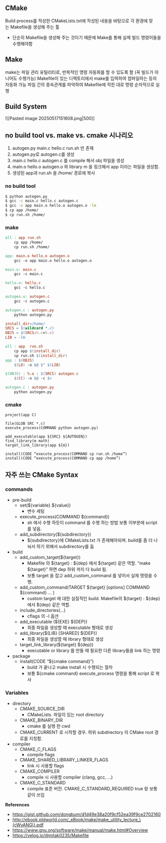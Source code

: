 ## **CMake**
Build process를 작성한 CMakeLists.txt에 작성된 내용을 바탕으로 각 환경에 맞는 Makefile을 생성해 주는 툴
- 단순히 Makefile을 생성해 주는 것이기 때문에 Make를 통해 실제 빌드 명령어들을 수행해야함

## **Make**
make는 파일 관리 유틸리티로, 반복적인 명령 자동화를 할 수 있도록 함 (꼭 빌드가 아니어도 수행가능)
Makefile이 있는 디렉토리에서 make를 입력하여 컴파일하는 등의 자동화 가능
파일 간의 종속관계를 파악하여 Makefile에 적힌 대로 명령 순차적으로 실행

## Build System
![[Pasted image 20250517151608.png|500]]

## **no build tool vs. make vs. cmake 시나리오**
1. autogen.py main.c hello.c run.sh 만 존재
2. autogen.py로 autogen.c를 생성
3. main.c hello.c autogen.c 를 compile 해서 obj 파일을 생성
4. main.o hello.o autogen.o 와 library m 을 링크해서 app 이라는 파일을 생성함.
5. 생성된 app과 run.sh 을 /home/ 경로에 복사
### no build tool
```bash
$ python autogen.py
$ gcc -c main.c hello.c autogen.c
$ gcc -o app main.o hello.o autogen.o -lm
$ cp app /home/
$ cp run.sh /home/
```
### make
```makefile
all : app run.sh
	cp app /home/
	cp run.sh /home/

app: main.o hello.o autogen.o
	gcc -o app main.o hello.o autogen.o

main.o: main.c
	gcc -c main.c

hello.o: hello.c
	gcc -c hello.c

autogen.o: autogen.c
	gcc -c autogen.c

autogen.c : autogen.py
	python autogen.py
```

```makefile
install_dir=/home/
SRCS = $(wildcard *.c)
OBJS = $(SRCS:%.c=%.o)
LIB = -lm

all : app  run.sh
	cp app $(install_dir)
	cp run.sh $(install_dir)
app : $(OBJS)
	$(LD) -o $@ $^ $(LIB)

$(OBJS) : %.o : $(SRCS) autogen.c
	$(CC) -o $@ -c $<

autogen.c : autogen.py
	python autogen.py

```
### cmake
```
project(app C)

file(GLOB SRC *.c)
execute_process(COMMAND python autogen.py)

add_executable(app ${SRC} ${AUTOGEN})
find_library(m math)
target_link_library(app ${m})

install(CODE “execute_process(COMMAND cp run.sh /home”)
install(CODE “execute_process(COMMAND cp app /home”)
```

## 자주 쓰는 CMake Syntax
### commands
- pre-build
    - set(${variable} ${value})
        - 변수 세팅
    - execute_process(COMMAND ${command})
        - sh 에서 수행 하듯이 command 를 수행 하는 방법 보통 이부분에 script 를 넣음.
    - add_subdirectory(${subdirectory})
        - ${subdirectory}에 CMakeLists.txt 가 존재해야되며. build를 좀 더 나눠서 하기 위해서 subdirectory를 둠
- build
    - add_custom_target(${target})
        - Makefile 의 ${target} : ${dep} 에서 ${target} 같은 역할. “make ${target}” 하면 dep 하위 까지 다 build 됨.
        - 보통 target 을 잡고 add_custom_command 를 넣어서 실제 명령을 수행.
    - add_custom_command(TARGET ${target} \[options] COMMAND ${command} … )
        - custom target 에 대한 실질적인 build. Makefile의 ${target} : ${dep} 에서 ${dep} 같은 역할.
    - include_directories(...)
        - cflags 의 -I 옵션
    - add_executable (${EXE} ${DEP})
        - 최종 파일을 생성할 때 executable 형태로 생성
    - add_library(${LIB} \[SHARED] ${DEP})
        - 최종 파일을 생성할 때 library 형태로 생성
    - target_link_library(${target} ${dep})
        - executable or library 를 만들 때 필요한 다른 library들을 link 하는 명령
- package
    - install(CODE “${cmake command}”)
        - build 가 끝나고 make install 시 수행되는 절차
        - 보통 ${cmake command} execute_process 명령을 통해 script 로 복사
### Variables
- directory
    - CMAKE_SOURCE_DIR
        - CMakeLists. 파일이 있는 root directory
    - CMAKE_BINARY_DIR
        - cmake 를 실행 한 cwd
    - CMAKE_CURRENT 로 시작할 경우. 하위 subdirectory 의 CMake root 경로를 지칭함.
- compiler
    - CMAKE_C_FLAGS
        - compile flags
    - CMAKE_SHARED_LIBRARY_LINKER_FLAGS
        - link 시 사용할 flags
    - CMAKE_COMPILER
        - compile 시 사용할 compiler (clang, gcc, …)
    - CMAKE_C_STANDARD
        - compile 표준 버전. CMAKE_C_STANDARD_REQUIRED true 랑 보통 같이 쓰임


**References**
- https://gist.github.com/dongbum/d1d49e38a20f9cf52ea39f9ce2702160
- http://ebook.pldworld.com/_eBook/make/make_utility_lecture_\(cWyANG\).pdf
- https://www.gnu.org/software/make/manual/make.html#Overview
- https://velog.io/@mtak0235/Makefile